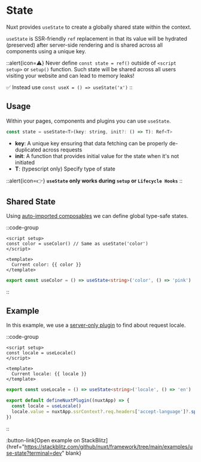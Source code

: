 # State

Nuxt provides `useState` to create a globally shared state within the context.

`useState` is SSR-friendly `ref` replacement in that its value will be hydrated (preserved) after server-side rendering and is shared across all components using a unique key.

::alert{icon=⚠️}
Never define `const state = ref()` outside of `<script setup>` or `setup()` function.
Such state will be shared across all users visiting your website and can lead to memory leaks!

✅ Instead use `const useX = () => useState('x')`
::

## Usage

Within your pages, components and plugins you can use `useState`.

```js
const state = useState<T>(key: string, init?: () => T): Ref<T>
```

* **key**: A unique key ensuring that data fetching can be properly de-duplicated across requests
* **init**: A function that provides initial value for the state when it's not initiated
* **T**: (typescript only) Specify type of state

::alert{icon=👉}
**`useState` only works during `setup` or `Lifecycle Hooks`**
::

## Shared State

Using [auto-imported composables](/docs/directory-structure/composables) we can define global type-safe states.

::code-group

```vue [app.vue]
<script setup>
const color = useColor() // Same as useState('color')
</script>

<template>
  Current color: {{ color }}
</template>

```

```ts [composables/useColor.ts]
export const useColor = () => useState<string>('color', () => 'pink')
```

::

## Example

In this example, we use a [server-only plugin](/docs/directory-structure/plugins) to find about request locale.

::code-group

```vue [app.vue]
<script setup>
const locale = useLocale()
</script>

<template>
  Current locale: {{ locale }}
</template>
```

```ts [composables/states.ts]
export const useLocale = () => useState<string>('locale', () => 'en')
```

```ts [plugins/locale.server.ts]
export default defineNuxtPlugin((nuxtApp) => {
  const locale = useLocale()
  locale.value = nuxtApp.ssrContext?.req.headers['accept-language']?.split(',')[0]
})
```

::

:button-link[Open example on StackBlitz]{href="https://stackblitz.com/github/nuxt/framework/tree/main/examples/use-state?terminal=dev" blank}
